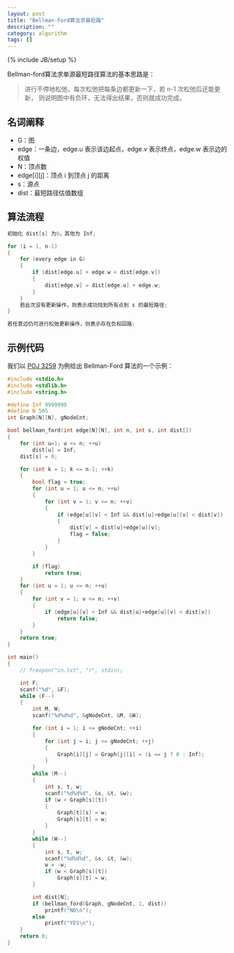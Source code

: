 ```yaml
---
layout: post
title: "Bellman-Ford算法求最短路"
description: ""
category: algorithm
tags: []
---
```

{% include JB/setup %}

Bellman-ford算法求单源最短路径算法的基本思路是：

> 进行不停地松弛，每次松弛把每条边都更新一下，若 n-1  次松弛后还能更新，
则说明图中有负环，无法得出结果，否则就成功完成。

## 名词阐释

  * G：图
  * edge：一条边，edge.u 表示该边起点，edge.v 表示终点，edge.w 表示边的权值
  * N：顶点数
  * edge[i][j]：顶点 i 到顶点 j 的距离
  * s：源点
  * dist：最短路径估值数组

## 算法流程

``` c++
初始化 dist[s] 为0，其他为 Inf;

for (i = 1, n-1)
{
    for (every edge in G)
    {
        if (dist[edge.u] + edge.w < dist[edge.v])
        {
            dist[edge.v] = dist[edge.u] + edge.w;
        }
    }
    若此次没有更新操作，则表示成功找到所有点到 s 的最短路径;
}

若任意边仍可进行松弛更新操作，则表示存在负权回路;
```

## 示例代码

我们以 [POJ 3259](http://poj.org/problem?id=3259) 为例给出 Bellman-Ford 算法的一个示例：

``` c++
#include <stdio.h>
#include <stdlib.h>
#include <string.h>

#define Inf 9999999
#define N 505
int Graph[N][N], gNodeCnt;

bool bellman_ford(int edge[N][N], int n, int s, int dist[])
{
    for (int u=1; u <= n; ++u)
        dist[u] = Inf;
    dist[s] = 0;

    for (int k = 1; k <= n-1; ++k)
    {
        bool flag = true;
        for (int u = 1; u <= n; ++u)
        {
            for (int v = 1; v <= n; ++v)
            {
                if (edge[u][v] < Inf && dist[u]+edge[u][v] < dist[v])
                {
                    dist[v] = dist[u]+edge[u][v];
                    flag = false;
                }
            }
        }

        if (flag)
            return true;
    }
    for (int u = 1; u <= n; ++u)
    {
        for (int v = 1; v <= n; ++v)
        {
            if (edge[u][v] < Inf && dist[u]+edge[u][v] < dist[v])
                return false;
        }
    }
    return true;
}

int main()
{
    // freopen("in.txt", "r", stdin);

    int F;
    scanf("%d", &F);
    while (F--)
    {
        int M, W;
        scanf("%d%d%d", &gNodeCnt, &M, &W);

        for (int i = 1; i <= gNodeCnt; ++i)
        {
            for (int j = i; j <= gNodeCnt; ++j)
            {
                Graph[i][j] = Graph[j][i] = (i == j ? 0 : Inf);
            }
        }
        while (M--)
        {
            int s, t, w;
            scanf("%d%d%d", &s, &t, &w);
            if (w < Graph[s][t])
            {
                Graph[t][s] = w;
                Graph[s][t] = w;
            }
        }
        while (W--)
        {
            int s, t, w;
            scanf("%d%d%d", &s, &t, &w);
            w = -w;
            if (w < Graph[s][t])
                Graph[s][t] = w;
        }

        int dist[N];
        if (bellman_ford(Graph, gNodeCnt, 1, dist))
            printf("NO\n");
        else
            printf("YES\n");
    }
    return 0;
}
```
